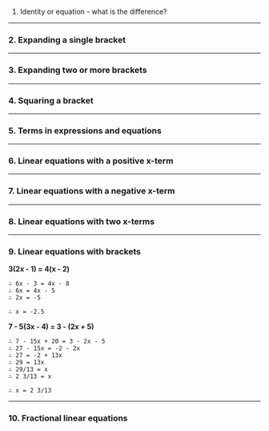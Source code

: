 1. Identity or equation - what is the difference?

----

### 2. Expanding a single bracket

----

### 3. Expanding two or more brackets

----

### 4. Squaring a bracket

----

### 5. Terms in expressions and equations

----

### 6. Linear equations with a positive x-term

----

### 7. Linear equations with a negative x-term

----

### 8. Linear equations with two x-terms

----

### 9. Linear equations with brackets

**3(2x - 1) = 4(x - 2)**

```
∴ 6x - 3 = 4x - 8  
∴ 6x = 4x - 5  
∴ 2x = -5

∴ x = -2.5
```

**7 - 5(3x - 4) = 3 - (2x + 5)**

```
∴ 7 - 15x + 20 = 3 - 2x - 5  
∴ 27 - 15x = -2 - 2x  
∴ 27 = -2 + 13x  
∴ 29 = 13x  
∴ 29/13 = x  
∴ 2 3/13 = x  

∴ x = 2 3/13  
```

----

### 10. Fractional linear equations
